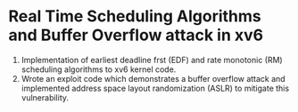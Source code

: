 # Real Time Scheduling Algorithms and Buffer Overflow attack in xv6 
1. Implementation of earliest deadline frst (EDF)
and rate monotonic (RM) scheduling algorithms to xv6 kernel code.
2. Wrote an exploit code which demonstrates a buffer overflow attack and implemented address space layout
randomization (ASLR) to mitigate this vulnerability.
